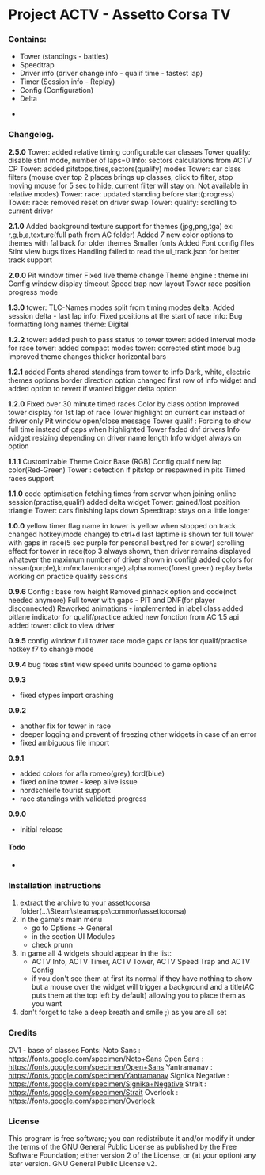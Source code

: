 # Project ACTV - Assetto Corsa TV
### Contains:
* Tower (standings - battles)
* Speedtrap
* Driver info (driver change info - qualif time - fastest lap)
* Timer (Session info - Replay)
* Config (Configuration)
* Delta

-
### Changelog.
**2.5.0**
Tower: added relative timing
configurable car classes
Tower qualify: disable stint mode, number of laps=0
Info: sectors calculations from ACTV CP
Tower: added pitstops,tires,sectors(qualify) modes
Tower: car class filters (mouse over top 2 places brings up classes, click to filter, stop moving mouse for 5 sec to hide, current filter will stay on. Not available in relative modes)
Tower: race: updated standing before start(progress)
Tower: race: removed reset on driver swap
Tower: qualify: scrolling to current driver

**2.1.0**
Added background texture support for themes (jpg,png,tga) ex: r,g,b,a,texture(full path from AC folder)
Added 7 new color options to themes with fallback for older themes
Smaller fonts
Added Font config files
Stint view bugs fixes
Handling failed to read the ui_track.json for better track support

**2.0.0**
Pit window timer
Fixed live theme change
Theme engine : theme ini
Config window display timeout
Speed trap new layout
Tower race position progress mode

**1.3.0**
tower: TLC-Names modes split from timing modes
delta: Added session delta - last lap
info: Fixed positions at the start of race
info: Bug formatting long names
theme: Digital

**1.2.2**
tower: added push to pass status to tower
tower: added interval mode for race 
tower: added compact modes
tower: corrected stint mode bug
improved theme changes
thicker horizontal bars

**1.2.1**
added Fonts
shared standings from tower to info
Dark, white, electric themes options
border direction option
changed first row of info widget and added option to revert if wanted
bigger delta option

**1.2.0**
Fixed over 30 minute timed races
Color by class option
Improved tower display for 1st lap of race
Tower highlight on current car instead of driver only
Pit window open/close message
Tower qualif : Forcing to show full time instead of gaps when highlighted
Tower faded dnf drivers
Info widget resizing depending on driver name length
Info widget always on option

**1.1.1**
Customizable Theme Color Base (RGB)
Config qualif new lap color(Red-Green)
Tower : detection if pitstop or respawned in pits
Timed races support

**1.1.0**
code optimisation
fetching times from server when joining online session(practise,qualif)
added delta widget
Tower: gained/lost position triangle
Tower: cars finishing laps down
Speedtrap: stays on a little longer

**1.0.0**
yellow timer flag
name in tower is yellow when stopped on track
changed hotkey(mode change) to ctrl+d
last laptime is shown for full tower with gaps in race(5 sec purple for personal best,red for slower)
scrolling effect for tower in race(top 3 always shown, then driver remains displayed whatever the maximum number of driver shown in config)
added colors for nissan(purple),ktm/mclaren(orange),alpha romeo(forest green)
replay beta working on practice qualify sessions

**0.9.6**
Config : base row height
Removed pinhack option and code(not needed anymore)
Full tower with gaps - PIT and DNF(for player disconnected)
Reworked animations - implemented in label class
added pitlane indicator for qualif/practice
added new fonction from AC 1.5 api
added tower: click to view driver

**0.9.5**
config window
full tower race mode
gaps or laps for qualif/practise
hotkey f7 to change mode

**0.9.4**
bug fixes
stint view
speed units bounded to game options

**0.9.3**
* fixed ctypes import crashing

**0.9.2**
* another fix for tower in race
* deeper logging and prevent of freezing other widgets in case of an error
* fixed ambiguous file import

**0.9.1**
* added colors for afla romeo(grey),ford(blue)
* fixed online tower - keep alive issue
* nordschleife tourist support
* race standings with validated progress

**0.9.0**
* Initial release

#### Todo

-
### Installation instructions
1. extract the archive to your assettocorsa folder(...\Steam\steamapps\common\assettocorsa\)
2. In the game's main menu
   * go to Options -> General
   * in the section UI Modules
   * check prunn
3. In game all 4 widgets should appear in the list:
   * ACTV Info, ACTV Timer, ACTV Tower, ACTV Speed Trap and ACTV Config
   * if you don't see them at first its normal if they have nothing to show but a mouse over the widget will trigger a background and a title(AC puts them at the top left by default) allowing you to place them as you want
4. don't forget to take a deep breath and smile ;) as you are all set


### Credits
OV1 - base of classes
Fonts:
Noto Sans : https://fonts.google.com/specimen/Noto+Sans
Open Sans : https://fonts.google.com/specimen/Open+Sans
Yantramanav : https://fonts.google.com/specimen/Yantramanav
Signika Negative : https://fonts.google.com/specimen/Signika+Negative
Strait : https://fonts.google.com/specimen/Strait
Overlock : https://fonts.google.com/specimen/Overlock


### License
This program is free software; you can redistribute it and/or modify it under the terms of the GNU General Public License as published by the Free Software Foundation; either version 2 of the License, or (at your option) any later version.
GNU General Public License v2.
